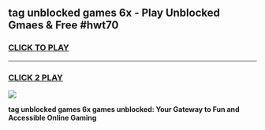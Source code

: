 
## tag unblocked games 6x - Play Unblocked Gmaes & Free #hwt70
<h3>
<a href="https://premium.freeplayer.one?title=tag_unblocked_games_6x&ref=03M">CLICK TO PLAY</a></h3>
<hr>

<h3>
<a href="https://premium.freeplayer.one?title=tag_unblocked_games_6x&ref=03M">CLICK 2 PLAY</a>
  
</h3>

<a href="https://premium.freeplayer.one?title=tag_unblocked_games_6x&ref=03M"><img src="https://clearcache.store/games.png"></a>


**tag unblocked games 6x games unblocked: Your Gateway to Fun and Accessible Online Gaming**
